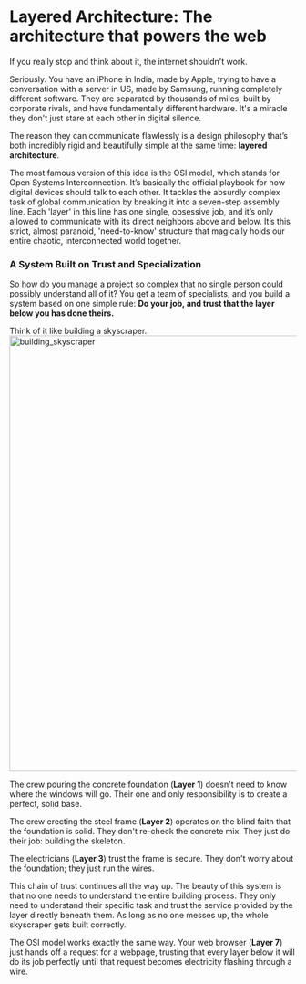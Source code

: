 # Layered Architecture: The architecture that powers the web

If you really stop and think about it, the internet shouldn't work.

Seriously. You have an iPhone in India, made by Apple, trying to have a conversation with a server in US, made by Samsung, running completely different software. They are separated by thousands of miles, built by corporate rivals, and have fundamentally different hardware. It's a miracle they don't just stare at each other in digital silence.

The reason they can communicate flawlessly is a design philosophy that’s both incredibly rigid and beautifully simple at the same time: **layered architecture**.

The most famous version of this idea is the OSI model, which stands for Open Systems Interconnection. It’s basically the official playbook for how digital devices should talk to each other. It tackles the absurdly complex task of global communication by breaking it into a seven-step assembly line. Each 'layer' in this line has one single, obsessive job, and it’s only allowed to communicate with its direct neighbors above and below. It’s this strict, almost paranoid, 'need-to-know' structure that magically holds our entire chaotic, interconnected world together.

### A System Built on Trust and Specialization

So how do you manage a project so complex that no single person could possibly understand all of it? You get a team of specialists, and you build a system based on one simple rule: **Do your job, and trust that the layer below you has done theirs.**

Think of it like building a skyscraper.
<img width="1052" height="764" alt="building_skyscraper" src="https://github.com/user-attachments/assets/fe8dc57a-94ce-410c-b8d5-618f5bfa53f6" />

The crew pouring the concrete foundation (**Layer 1**) doesn't need to know where the windows will go. Their one and only responsibility is to create a perfect, solid base.

The crew erecting the steel frame (**Layer 2**) operates on the blind faith that the foundation is solid. They don't re-check the concrete mix. They just do their job: building the skeleton.

The electricians (**Layer 3**) trust the frame is secure. They don't worry about the foundation; they just run the wires.

This chain of trust continues all the way up. The beauty of this system is that no one needs to understand the entire building process. They only need to understand their specific task and trust the service provided by the layer directly beneath them. As long as no one messes up, the whole skyscraper gets built correctly. 

The OSI model works exactly the same way. Your web browser (**Layer 7**) just hands off a request for a webpage, trusting that every layer below it will do its job perfectly until that request becomes electricity flashing through a wire.
